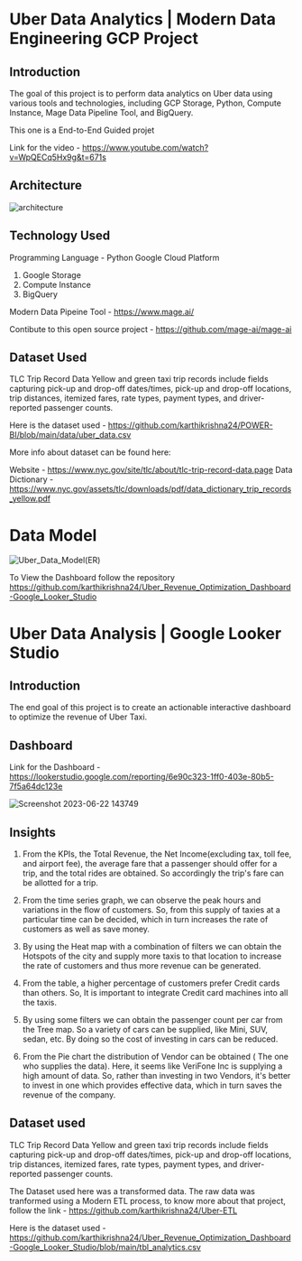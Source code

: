 # Uber Data Analytics | Modern Data Engineering GCP Project

## Introduction
The goal of this project is to perform data analytics on Uber data using various tools and technologies, including GCP Storage, Python, Compute Instance, Mage Data Pipeline Tool, and BigQuery.

This one is a End-to-End Guided projet 

Link for the video - https://www.youtube.com/watch?v=WpQECq5Hx9g&t=671s

## Architecture
![architecture](https://github.com/karthikrishna24/POWER-BI/assets/111265282/dee76442-8f6c-4857-a488-1ebe9bf25fe4)

## Technology Used
Programming Language - Python
Google Cloud Platform

1. Google Storage
2. Compute Instance
3. BigQuery

Modern Data Pipeine Tool - https://www.mage.ai/

Contibute to this open source project - https://github.com/mage-ai/mage-ai

## Dataset Used
TLC Trip Record Data Yellow and green taxi trip records include fields capturing pick-up and drop-off dates/times, pick-up and drop-off locations, trip distances, itemized fares, rate types, payment types, and driver-reported passenger counts.

Here is the dataset used - https://github.com/karthikrishna24/POWER-BI/blob/main/data/uber_data.csv

More info about dataset can be found here:

Website - https://www.nyc.gov/site/tlc/about/tlc-trip-record-data.page
Data Dictionary - https://www.nyc.gov/assets/tlc/downloads/pdf/data_dictionary_trip_records_yellow.pdf

# Data Model

![Uber_Data_Model(ER)](https://github.com/karthikrishna24/POWER-BI/assets/111265282/d18a0672-c89f-4645-ac70-9404f78dd281)

To View the Dashboard follow the repository
https://github.com/karthikrishna24/Uber_Revenue_Optimization_Dashboard-Google_Looker_Studio





# Uber Data Analysis | Google Looker Studio

## Introduction
The end goal of this project is to create an actionable interactive dashboard to optimize the revenue of Uber Taxi. 

## Dashboard
Link for the Dashboard - https://lookerstudio.google.com/reporting/6e90c323-1ff0-403e-80b5-7f5a64dc123e

![Screenshot 2023-06-22 143749](https://github.com/karthikrishna24/Uber_Revenue_Optimization_Dashboard-Google_Looker_Studio/assets/111265282/d2709593-4264-4ace-bbaa-ac198f36ea55)

## Insights

1. From the KPIs, the Total Revenue, the Net Income(excluding tax, toll fee, and airport fee), the average fare that a passenger should offer for a trip, and the total rides are obtained. So accordingly the trip's fare can be allotted for a trip.

2. From the time series graph, we can observe the peak hours and variations in the flow of customers. So, from this supply of taxies at a particular time can be decided, which in turn increases the rate of customers as well as save money.

3. By using the Heat map with a combination of filters we can obtain the Hotspots of the city and supply more taxis to that location to increase the rate of customers and thus more revenue can be generated.

4. From the table, a higher percentage of customers prefer Credit cards than others. So, It is important to integrate Credit card machines into all the taxis.

5. By using some filters we can obtain the passenger count per car from the Tree map. So a variety of cars can be supplied, like Mini, SUV, sedan, etc. By doing so the cost of investing in cars can be reduced.

6. From the Pie chart the distribution of Vendor can be obtained ( The one who supplies the data). Here, it seems like VeriFone Inc is supplying a high amount of data. So, rather than investing in two Vendors, it's better to invest in one which provides effective data, which in turn saves the revenue of the company.

## Dataset used
TLC Trip Record Data Yellow and green taxi trip records include fields capturing pick-up and drop-off dates/times, pick-up and drop-off locations, trip distances, itemized fares, rate types, payment types, and driver-reported passenger counts.

The Dataset used here was a transformed data. The raw data was tranformed using a Modern ETL process, to know more about that project, follow the link - https://github.com/karthikrishna24/Uber-ETL

Here is the dataset used - https://github.com/karthikrishna24/Uber_Revenue_Optimization_Dashboard-Google_Looker_Studio/blob/main/tbl_analytics.csv
